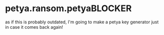 # petya.ransom.petyaBLOCKER
as if this is probably outdated, I'm going to make a petya key generator just in case it comes back again!
